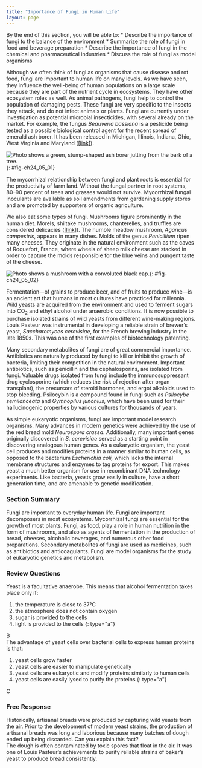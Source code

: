 ```yaml
---
title: "Importance of Fungi in Human Life"
layout: page
---
```



<div data-type="abstract" markdown="1">
By the end of this section, you will be able to:
* Describe the importance of fungi to the balance of the environment
* Summarize the role of fungi in food and beverage preparation
* Describe the importance of fungi in the chemical and pharmaceutical industries
* Discuss the role of fungi as model organisms

</div>

Although we often think of fungi as organisms that cause disease and rot food, fungi are important to human life on many levels. As we have seen, they influence the well-being of human populations on a large scale because they are part of the nutrient cycle in ecosystems. They have other ecosystem roles as well. As animal pathogens, fungi help to control the population of damaging pests. These fungi are very specific to the insects they attack, and do not infect animals or plants. Fungi are currently under investigation as potential microbial insecticides, with several already on the market. For example, the fungus *Beauveria bassiana* is a pesticide being tested as a possible biological control agent for the recent spread of emerald ash borer. It has been released in Michigan, Illinois, Indiana, Ohio, West Virginia and Maryland ([\[link\]](#fig-ch24_05_01)).

![ Photo shows a green, stump-shaped ash borer jutting from the bark of a tree.](../resources/Figure_24_05_01.jpg "The emerald ash borer is an insect that attacks ash trees. It is in turn parasitized by a pathogenic fungus that holds promise as a biological insecticide. The parasitic fungus appears as white fuzz on the body of the insect. (credit: Houping Liu, USDA Agricultural Research Service)"){: #fig-ch24_05_01}

The mycorrhizal relationship between fungi and plant roots is essential for the productivity of farm land. Without the fungal partner in root systems, 80–90 percent of trees and grasses would not survive. Mycorrhizal fungal inoculants are available as soil amendments from gardening supply stores and are promoted by supporters of organic agriculture.

We also eat some types of fungi. Mushrooms figure prominently in the human diet. Morels, shiitake mushrooms, chanterelles, and truffles are considered delicacies ([\[link\]](#fig-ch24_05_02)). The humble meadow mushroom, *Agaricus campestris*, appears in many dishes. Molds of the genus *Penicillium* ripen many cheeses. They originate in the natural environment such as the caves of Roquefort, France, where wheels of sheep milk cheese are stacked in order to capture the molds responsible for the blue veins and pungent taste of the cheese.

 ![ Photo shows a mushroom with a convoluted black cap.](../resources/Figure_24_05_02.jpg "The morel mushroom is an ascomycete much appreciated for its delicate taste. (credit: Jason Hollinger)"){: #fig-ch24_05_02}

Fermentation—of grains to produce beer, and of fruits to produce wine—is an ancient art that humans in most cultures have practiced for millennia. Wild yeasts are acquired from the environment and used to ferment sugars into CO<sub>2</sub> and ethyl alcohol under anaerobic conditions. It is now possible to purchase isolated strains of wild yeasts from different wine-making regions. Louis Pasteur was instrumental in developing a reliable strain of brewer’s yeast, *Saccharomyces cerevisiae*, for the French brewing industry in the late 1850s. This was one of the first examples of biotechnology patenting.

Many secondary metabolites of fungi are of great commercial importance. Antibiotics are naturally produced by fungi to kill or inhibit the growth of bacteria, limiting their competition in the natural environment. Important antibiotics, such as penicillin and the cephalosporins, are isolated from fungi. Valuable drugs isolated from fungi include the immunosuppressant drug cyclosporine (which reduces the risk of rejection after organ transplant), the precursors of steroid hormones, and ergot alkaloids used to stop bleeding. Psilocybin is a compound found in fungi such as <em>Psilocybe semilanceata </em>and <em>Gymnopilus junonius, </em>which have been used for their hallucinogenic properties by various cultures for thousands of years.

As simple eukaryotic organisms, fungi are important model research organisms. Many advances in modern genetics were achieved by the use of the red bread mold *Neurospora crassa*. Additionally, many important genes originally discovered in *S. cerevisiae* served as a starting point in discovering analogous human genes. As a eukaryotic organism, the yeast cell produces and modifies proteins in a manner similar to human cells, as opposed to the bacterium *Escherichia coli,* which lacks the internal membrane structures and enzymes to tag proteins for export. This makes yeast a much better organism for use in recombinant DNA technology experiments. Like bacteria, yeasts grow easily in culture, have a short generation time, and are amenable to genetic modification.

### Section Summary

Fungi are important to everyday human life. Fungi are important decomposers in most ecosystems. Mycorrhizal fungi are essential for the growth of most plants. Fungi, as food, play a role in human nutrition in the form of mushrooms, and also as agents of fermentation in the production of bread, cheeses, alcoholic beverages, and numerous other food preparations. Secondary metabolites of fungi are used as medicines, such as antibiotics and anticoagulants. Fungi are model organisms for the study of eukaryotic genetics and metabolism.

### Review Questions

<div data-type="exercise">
<div data-type="problem" markdown="1">
Yeast is a facultative anaerobe. This means that alcohol fermentation takes place only if:

1.  the temperature is close to 37°C
2.  the atmosphere does not contain oxygen
3.  sugar is provided to the cells
4.  light is provided to the cells
{: type="a"}

</div>
<div data-type="solution" markdown="1">
B

</div>
</div>

<div data-type="exercise">
<div data-type="problem" markdown="1">
The advantage of yeast cells over bacterial cells to express human proteins is that:

1.  yeast cells grow faster
2.  yeast cells are easier to manipulate genetically
3.  yeast cells are eukaryotic and modify proteins similarly to human cells
4.  yeast cells are easily lysed to purify the proteins
{: type="a"}

</div>
<div data-type="solution" markdown="1">
C

</div>
</div>

### Free Response

<div data-type="exercise">
<div data-type="problem" markdown="1">
Historically, artisanal breads were produced by capturing wild yeasts from the air. Prior to the development of modern yeast strains, the production of artisanal breads was long and laborious because many batches of dough ended up being discarded. Can you explain this fact?

</div>
<div data-type="solution" markdown="1">
The dough is often contaminated by toxic spores that float in the air. It was one of Louis Pasteur’s achievements to purify reliable strains of baker’s yeast to produce bread consistently.

</div>
</div>

